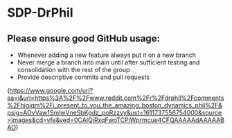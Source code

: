 # SDP-DrPhil

## Please ensure good GitHub usage:
- Whenever adding a new feature always put it on a new branch
- Never merge a branch into main until after sufficient testing and consolidation with the rest of the group
- Provide descriptive commits and pull requests

(https://www.google.com/url?sa=i&url=https%3A%2F%2Fwww.reddit.com%2Fr%2Fdrphil%2Fcomments%2Fhigiqm%2Fi_present_to_you_the_amazing_boston_dynamics_phil%2F&psig=AOvVaw1SmlwVneSbKgdz_poRzzvy&ust=1611737556754000&source=images&cd=vfe&ved=0CAIQjRxqFwoTCPiWprmcue4CFQAAAAAdAAAAABAO)
